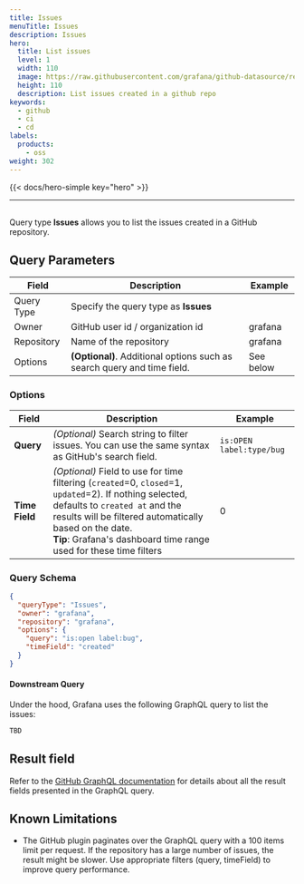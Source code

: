 ```yaml
---
title: Issues
menuTitle: Issues
description: Issues
hero:
  title: List issues
  level: 1
  width: 110
  image: https://raw.githubusercontent.com/grafana/github-datasource/refs/heads/main/src/img/github.svg
  height: 110
  description: List issues created in a github repo
keywords:
  - github
  - ci
  - cd
labels:
  products:
    - oss
weight: 302
---
```


<!-- markdownlint-configure-file { "MD013": false, "MD033": false} -->

{{< docs/hero-simple key="hero" >}}

<hr style="margin-bottom:30px"/>

Query type **Issues** allows you to list the issues created in a GitHub repository.

## Query Parameters

| Field      | Description                                                             | Example   |
| ---------- | ----------------------------------------------------------------------- | --------- |
| Query Type | Specify the query type as **Issues**                                    |           |
| Owner      | GitHub user id / organization id                                        | grafana   |
| Repository | Name of the repository                                                  | grafana   |
| Options    | **(Optional)**. Additional options such as search query and time field. | See below |

### Options

| Field          | Description                                                                                                                                                                                                                                                                   | Example                  |
| -------------- | ----------------------------------------------------------------------------------------------------------------------------------------------------------------------------------------------------------------------------------------------------------------------------- | ------------------------ |
| **Query**      | _(Optional)_ Search string to filter issues. You can use the same syntax as GitHub's search field.                                                                                                                                                                            | `is:OPEN label:type/bug` |
| **Time Field** | _(Optional)_ Field to use for time filtering (`created`=0, `closed`=1, `updated`=2). If nothing selected, defaults to `created at` and the results will be filtered automatically based on the date. <br/>**Tip**: Grafana's dashboard time range used for these time filters | 0                        |

### Query Schema

```json
{
  "queryType": "Issues",
  "owner": "grafana",
  "repository": "grafana",
  "options": {
    "query": "is:open label:bug",
    "timeField": "created"
  }
}
```

#### Downstream Query

Under the hood, Grafana uses the following GraphQL query to list the issues:

```graphql
TBD
```

## Result field

Refer to the [GitHub GraphQL documentation](https://docs.github.com/en/graphql/overview/explorer) for details about all the result fields presented in the GraphQL query.

## Known Limitations

- The GitHub plugin paginates over the GraphQL query with a 100 items limit per request. If the repository has a large number of issues, the result might be slower. Use appropriate filters (query, timeField) to improve query performance.

